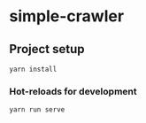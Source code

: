 # simple-crawler

## Project setup
```
yarn install
```

### Hot-reloads for development
```
yarn run serve
```